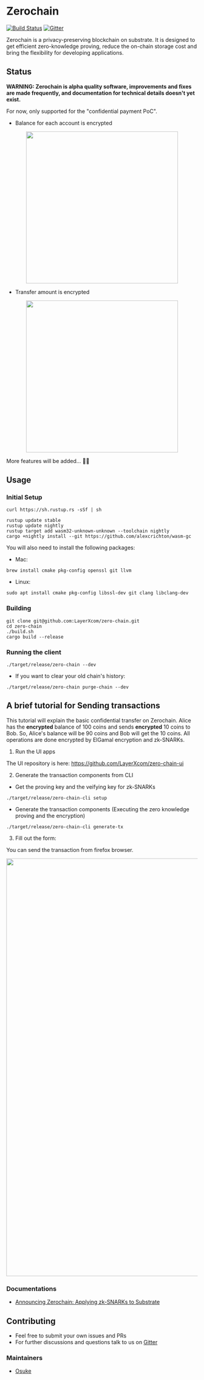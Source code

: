 # Zerochain
[![Build Status](https://travis-ci.com/LayerXcom/zero-chain.svg?branch=master)](https://travis-ci.com/LayerXcom/zero-chain)
[![Gitter](https://badges.gitter.im/LayerXcom/Zerochain.svg)](https://gitter.im/LayerXcom/Zerochain?utm_source=badge&utm_medium=badge&utm_campaign=pr-badge)

Zerochain is a privacy-preserving blockchain on substrate. 
It is designed to get efficient zero-knowledge proving, reduce the on-chain storage cost and bring the flexibility for developing applications.

## Status
**WARNING: Zerochain is alpha quality software, improvements and fixes are made frequently, and documentation for technical details doesn't yet exist.**

For now, only supported for the "confidential payment PoC".

- Balance for each account is encrypted
<div align="center">
<img src="https://user-images.githubusercontent.com/20852667/54678399-6d00ac80-4b48-11e9-9c8d-d1ec2b668761.png" width="400px">
</div>

- Transfer amount is encrypted
<div align="center">
<img src="https://user-images.githubusercontent.com/20852667/54678984-9cfc7f80-4b49-11e9-9784-576dcaa35ca9.png" width="400px">
</div>

More features will be added... :muscle::muscle:

## Usage
### Initial Setup
```
curl https://sh.rustup.rs -sSf | sh

rustup update stable
rustup update nightly
rustup target add wasm32-unknown-unknown --toolchain nightly
cargo +nightly install --git https://github.com/alexcrichton/wasm-gc
```
You will also need to install the following packages:
- Mac:
```
brew install cmake pkg-config openssl git llvm
```
- Linux:
```
sudo apt install cmake pkg-config libssl-dev git clang libclang-dev
```

### Building
```
git clone git@github.com:LayerXcom/zero-chain.git
cd zero-chain
./build.sh
cargo build --release
```

### Running the client
```
./target/release/zero-chain --dev
```
- If you want to clear your old chain's history:
```
./target/release/zero-chain purge-chain --dev
```

## A brief tutorial for Sending transactions
This tutorial will explain the basic confidential transfer on Zerochain. Alice has the **encrypted** balance of 100 coins and sends **encrypted** 10 coins to Bob. So, Alice's balance will be 90 coins and Bob will get the 10 coins. All operations are done encrypted by ElGamal encryption and zk-SNARKs.

1. Run the UI apps

The UI repository is here:
https://github.com/LayerXcom/zero-chain-ui

2. Generate the transaction components from CLI
- Get the proving key and the veifying key for zk-SNARKs
```
./target/release/zero-chain-cli setup
```

- Generate the transaction components (Executing the zero knowledge proving and the encryption)
```
./target/release/zero-chain-cli generate-tx
```

3. Fill out the form:

You can send the transaction from firefox browser.

<div align="center">
<img src="https://user-images.githubusercontent.com/20852667/54687970-228b2a00-4b60-11e9-8c26-fdfbbb3a17d8.png" width="1100px">
</div>

### Documentations
- [Announcing Zerochain: Applying zk-SNARKs to Substrate](https://medium.com/layerx/announcing-zerochain-5b08e158355d)

## Contributing
- Feel free to submit your own issues and PRs
- For further discussions and questions talk to us on [Gitter](https://gitter.im/LayerXcom/Zerochain)

### Maintainers
- [Osuke](https://twitter.com/zoom_zoomzo)
